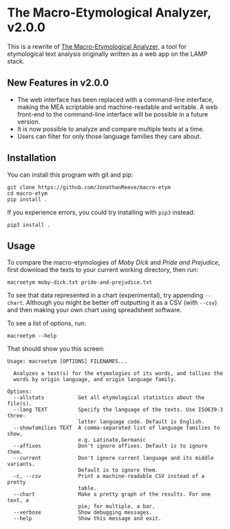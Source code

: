 # The Macro-Etymological Analyzer, v2.0.0

This is a rewrite of [The Macro-Etymological Analyzer](http://jonreeve.com/etym), a tool for etymological text analysis originally written as a web app on the LAMP stack.

## New Features in v2.0.0

 * The web interface has been replaced with a command-line interface, making the MEA scriptable and machine-readable and writable. A web front-end to the command-line interface will be possible in a future version.
 * It is now possible to analyze and compare multiple texts at a time.
 * Users can filter for only those language families they care about.

## Installation
You can install this program with git and pip: 

    git clone https://github.com/JonathanReeve/macro-etym
    cd macro-etym
    pip install .

If you experience errors, you could try installing with `pip3` instead:

    pip3 install .

## Usage

To compare the macro-etymologies of _Moby Dick_ and _Pride and Prejudice_, first download the texts to your current working directory, then run: 

    macroetym moby-dick.txt pride-and-prejudice.txt

To see that data represented in a chart (experimental), try appending `--chart`. Although you might be better off outputting it as a CSV (with `--csv`) and then making your own chart using spreadsheet software. 

To see a list of options, run:

    macroetym --help

That should show you this screen: 

```
Usage: macroetym [OPTIONS] FILENAMES...

  Analyzes a text(s) for the etymologies of its words, and tallies the
  words by origin language, and origin language family.

Options:
  --allstats           Get all etymological statistics about the file(s).
  --lang TEXT          Specify the language of the texts. Use ISO639-3 three-
                       letter language code. Default is English.
  --showfamilies TEXT  A comma-separated list of language families to show,
                       e.g. Latinate,Germanic
  --affixes            Don't ignore affixes. Default is to ignore them.
  --current            Don't ignore current language and its middle variants.
                       Default is to ignore them.
  -c, --csv            Print a machine-readable CSV instead of a pretty
                       table.
  --chart              Make a pretty graph of the results. For one text, a
                       pie; for multiple, a bar.
  --verbose            Show debugging messages.
  --help               Show this message and exit.
```
